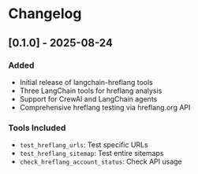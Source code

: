 # Changelog

## [0.1.0] - 2025-08-24

### Added
- Initial release of langchain-hreflang tools
- Three LangChain tools for hreflang analysis  
- Support for CrewAI and LangChain agents
- Comprehensive hreflang testing via hreflang.org API

### Tools Included
- `test_hreflang_urls`: Test specific URLs
- `test_hreflang_sitemap`: Test entire sitemaps  
- `check_hreflang_account_status`: Check API usage


